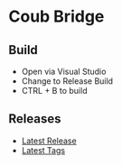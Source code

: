 # Coub Bridge

## Build

- Open via Visual Studio
- Change to Release Build
- CTRL + B to build

## Releases

- [Latest Release](releases/latest)
- [Latest Tags](tags/latest)
